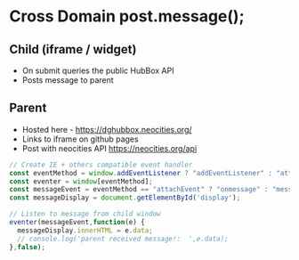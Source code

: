 # Cross Domain post.message();

## Child (iframe / widget)
* On submit queries the public HubBox API
* Posts message to parent 

## Parent
* Hosted here - https://dghubbox.neocities.org/
* Links to iframe on github pages
* Post with neocities API https://neocities.org/api

```js
// Create IE + others compatible event handler
const eventMethod = window.addEventListener ? "addEventListener" : "attachEvent";
const eventer = window[eventMethod];
const messageEvent = eventMethod == "attachEvent" ? "onmessage" : "message";
const messageDisplay = document.getElementById('display');

// Listen to message from child window
eventer(messageEvent,function(e) {
  messageDisplay.innerHTML = e.data;
  // console.log('parent received message!:  ',e.data);
},false);
```